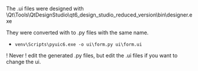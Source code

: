 The .ui files were designed with \Qt\Tools\QtDesignStudio\qt6_design_studio_reduced_version\bin\designer.exe

They were converted with to .py files with the same name.
* `venv\Scripts\pyuic6.exe -o ui\form.py ui\form.ui`

! Never ! edit the generated .py files, but edit the .ui files if you want to change the ui.